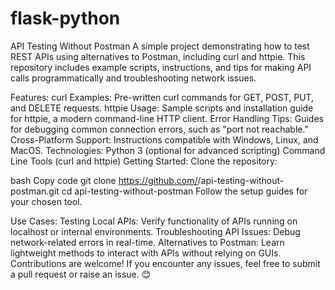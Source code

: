 # flask-python
API Testing Without Postman
A simple project demonstrating how to test REST APIs using alternatives to Postman, including curl and httpie. This repository includes example scripts, instructions, and tips for making API calls programmatically and troubleshooting network issues.

Features:
curl Examples: Pre-written curl commands for GET, POST, PUT, and DELETE requests.
httpie Usage: Sample scripts and installation guide for httpie, a modern command-line HTTP client.
Error Handling Tips: Guides for debugging common connection errors, such as "port not reachable."
Cross-Platform Support: Instructions compatible with Windows, Linux, and MacOS.
Technologies:
Python 3 (optional for advanced scripting)
Command Line Tools (curl and httpie)
Getting Started:
Clone the repository:

bash
Copy code
git clone https://github.com/<your-username>/api-testing-without-postman.git
cd api-testing-without-postman
Follow the setup guides for your chosen tool.

Use Cases:
Testing Local APIs: Verify functionality of APIs running on localhost or internal environments.
Troubleshooting API Issues: Debug network-related errors in real-time.
Alternatives to Postman: Learn lightweight methods to interact with APIs without relying on GUIs.
Contributions are welcome! If you encounter any issues, feel free to submit a pull request or raise an issue. 😊
